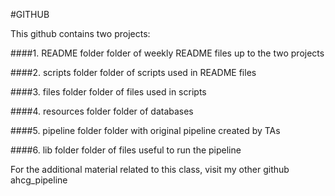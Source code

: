 
#GITHUB 


This github contains two projects: 

####1. README folder 
folder of weekly README files up to the two projects

####2. scripts folder
folder of scripts used in README files

####3. files folder
folder of files used in scripts


####4. resources folder
folder of databases

####5. pipeline folder
folder with original pipeline created by TAs 


####6. lib folder
folder of files useful to run the pipeline

For the additional material related to this class, visit my other github ahcg_pipeline 